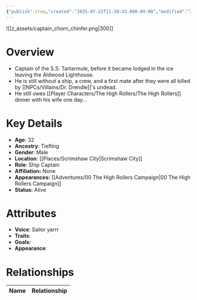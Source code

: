 ```yaml
---
{"publish":true,"created":"2025-07-21T11:30:43.000-04:00","modified":"2025-10-22T09:15:35.267-04:00","published":"2025-10-22T09:15:35.267-04:00","cssclasses":"","Age":"32","Ancestry":["Tiefling"],"Gender":"Male","Location":["[[Scrimshaw City]]"],"Role":["Ship Captain"],"Affiliation":["None"],"Appearances":["[[00 The High Rollers Campaign]]"],"Status":"Alive","Authors":["Jordan"]}
---
```


![[z_assets/captain_chorn_chinfer.png|300]]

# Overview
- Captain of the S.S. Tartarmule, before it became lodged in the ice leaving the Aldwood Lighthouse.
- He is still without a ship, a crew, and a first mate after they were all killed by [[NPCs/Villains/Dr. Drendle]]'s undead.
- He still owes [[Player Characters/The High Rollers/The High Rollers]] dinner with his wife one day...

# Key Details
- **Age**: 32
- **Ancestry**: Tiefling
- **Gender**: Male
- **Location**: [[Places/Scrimshaw City\|Scrimshaw City]]
- **Role**: Ship Captain
- **Affiliation:** None
- **Appearances:** [[Adventures/00 The High Rollers Campaign\|00 The High Rollers Campaign]]
- **Status:** Alive

# Attributes
- **Voice**: Sailor yarrr
- **Traits**: 
- **Goals:** 
- **Appearance**: 

# Relationships

| Name  | Relationship |
| ----- | ------------ |
